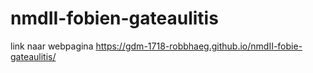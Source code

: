 # nmdII-fobien-gateaulitis
link naar webpagina https://gdm-1718-robbhaeg.github.io/nmdII-fobie-gateaulitis/
